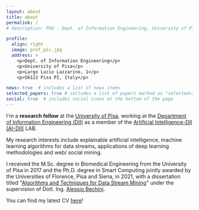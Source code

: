 ```yaml
---
layout: about
title: about
permalink: /
# description: PhD - Dept. of Information Engineering, University of Pisa

profile:
  align: right
  image: prof_pic.jpg
  address: >
    <p>Dept. of Information Engineering</p>
    <p>University of Pisa</p>
    <p>Largo Lucio Lazzarino, 1</p>
    <p>56122 Pisa PI, Italy</p>

news: true  # includes a list of news items
selected_papers: true # includes a list of papers marked as "selected={true}"
social: true  # includes social icons at the bottom of the page
---
```


I'm a **research fellow** at the <a href="https://www.unipi.it" target="_blank">University of Pisa</a>, working at the <a href="https://www.dii.unipi.it" target="_blank">Department of Information Engineering (DII)</a> as a member of the <a href="#" target="_blank">Artificial Intelligence-DII (AI-DII)</a> LAB.
 
My research interests include explainable artificial intelligence, machine learning algorithms for data streams, applications of deep learning methodologies and web/ social mining.

I received the M.Sc. degree in Biomedical Engineering from the University of Pisa in 2017 and the Ph.D. degree in Smart Computing jointly awarded by the Universities of Florence, Pisa and Siena, in 2021, with a dissertation titled "<a href="https://flore.unifi.it/handle/2158/1235915#.YQkjgEDOPb0" target="_blank">Algorithms and Techniques for Data Stream Mining</a>" under the supervision of Dott. Ing. <a href="http://www.iet.unipi.it/a.bechini/BechiniHome.html" target="_blank">Alessio Bechini</a>.

You can find my latest CV [here](./assets/pdf/CV.pdf)! 